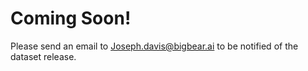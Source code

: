 # Coming Soon! #
Please send an email to Joseph.davis@bigbear.ai to be notified of the dataset release.  
